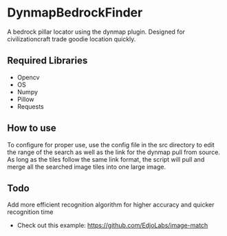 # DynmapBedrockFinder
 A bedrock pillar locator using the dynmap plugin. Designed for civilizationcraft trade goodie location quickly.
## Required Libraries
 - Opencv
 - OS
 - Numpy
 - Pillow
 - Requests
 
## How to use
To configure for proper use, use the config file in the src directory to edit the range of the search as well as the link for the dynmap pull from source. As long as the tiles follow the same link format, the script will pull and merge all the searched image tiles into one large image.

## Todo
Add more efficient recognition algorithm for higher accuracy and quicker recognition time
 - Check out this example: https://github.com/EdjoLabs/image-match